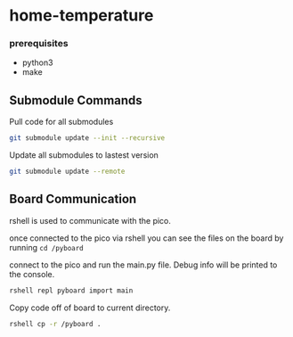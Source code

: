 # home-temperature

### prerequisites 

- python3
- make

## Submodule Commands
Pull code for all submodules
```bash
git submodule update --init --recursive
```

Update all submodules to lastest version
```bash
git submodule update --remote
```


## Board Communication

rshell is used to communicate with the pico.

once connected to the pico via rshell you can see the files on the board by running `cd /pyboard`

connect to the pico and run the main.py file. Debug info will be printed to the console.
```bash
rshell repl pyboard import main
```


Copy code off of board to current directory.
```bash
rshell cp -r /pyboard .
```